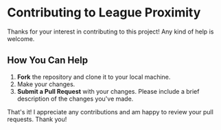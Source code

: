 # Contributing to League Proximity

Thanks for your interest in contributing to this project! Any kind of help is welcome.

## How You Can Help

1. **Fork** the repository and clone it to your local machine.
2. Make your changes.
3. **Submit a Pull Request** with your changes. Please include a brief description of the changes you've made.

That's it! I appreciate any contributions and am happy to review your pull requests.
Thank you!
